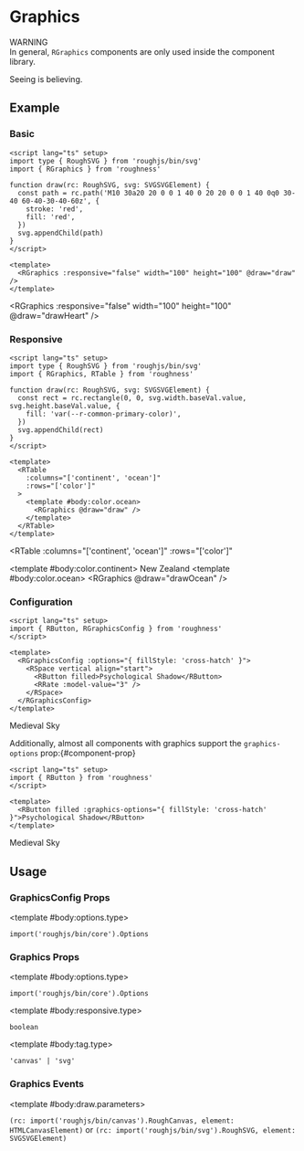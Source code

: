 <script lang="ts" setup>
import { RAlert, RButton, RDetails, RGraphics, RGraphicsConfig, RRate, RSpace, RTable, RText } from 'roughness'
import type { RoughSVG } from 'roughjs/bin/svg'

function drawHeart(rc: RoughSVG, svg: SVGSVGElement) {
  const path = rc.path('M10 30a20 20 0 0 1 40 0 20 20 0 0 1 40 0q0 30-40 60-40-30-40-60z', {
    stroke: 'red',
    fill: 'red',
  })
  svg.appendChild(path)
}

function drawOcean(rc: RoughSVG, svg: SVGSVGElement) {
  const rect = rc.rectangle(0, 0, svg.width.baseVal.value, svg.height.baseVal.value, {
    fill: 'var(--r-common-primary-color)',
  })
  svg.appendChild(rect)
}
</script>

# Graphics

<RAlert type="warning">

WARNING<br>In general, `RGraphics` components are only used inside the component library.

</RAlert>

Seeing is believing.

## Example

### Basic

<RDetails>
  <template #summary>Show Code</template>

```vue
<script lang="ts" setup>
import type { RoughSVG } from 'roughjs/bin/svg'
import { RGraphics } from 'roughness'

function draw(rc: RoughSVG, svg: SVGSVGElement) {
  const path = rc.path('M10 30a20 20 0 0 1 40 0 20 20 0 0 1 40 0q0 30-40 60-40-30-40-60z', {
    stroke: 'red',
    fill: 'red',
  })
  svg.appendChild(path)
}
</script>

<template>
  <RGraphics :responsive="false" width="100" height="100" @draw="draw" />
</template>
```

</RDetails>

<RGraphics :responsive="false" width="100" height="100" @draw="drawHeart" />

### Responsive

<RDetails>
  <template #summary>Show Code</template>

```vue
<script lang="ts" setup>
import type { RoughSVG } from 'roughjs/bin/svg'
import { RGraphics, RTable } from 'roughness'

function draw(rc: RoughSVG, svg: SVGSVGElement) {
  const rect = rc.rectangle(0, 0, svg.width.baseVal.value, svg.height.baseVal.value, {
    fill: 'var(--r-common-primary-color)',
  })
  svg.appendChild(rect)
}
</script>

<template>
  <RTable
    :columns="['continent', 'ocean']"
    :rows="['color']"
  >
    <template #body:color.ocean>
      <RGraphics @draw="draw" />
    </template>
  </RTable>
</template>
```

</RDetails>

<RTable
  :columns="['continent', 'ocean']"
  :rows="['color']"
>
  <template #body:color.continent>
    New Zealand
  </template>
  <template #body:color.ocean>
    <RGraphics @draw="drawOcean" />
  </template>
</RTable>

### Configuration

<RDetails>
  <template #summary>Show Code</template>

```vue
<script lang="ts" setup>
import { RButton, RGraphicsConfig } from 'roughness'
</script>

<template>
  <RGraphicsConfig :options="{ fillStyle: 'cross-hatch' }">
    <RSpace vertical align="start">
      <RButton filled>Psychological Shadow</RButton>
      <RRate :model-value="3" />
    </RSpace>
  </RGraphicsConfig>
</template>
```

</RDetails>

<RGraphicsConfig :options="{ fillStyle: 'solid' }">
  <RSpace vertical align="start">
    <RButton filled>Medieval Sky</RButton>
    <RRate :model-value="1" />
  </RSpace>
</RGraphicsConfig>

Additionally, almost all components with graphics support the `graphics-options` prop:{#component-prop}

<RDetails>
  <template #summary>Show Code</template>

```vue
<script lang="ts" setup>
import { RButton } from 'roughness'
</script>

<template>
  <RButton filled :graphics-options="{ fillStyle: 'cross-hatch' }">Psychological Shadow</RButton>
</template>
```

</RDetails>

<RButton filled :graphics-options="{ fillStyle: 'cross-hatch' }">Medieval Sky</RButton>

## Usage

### GraphicsConfig Props

<RSpace overflow>
<RTable
  :columns="['name', 'type', 'default', 'description']"
  :rows="['options']"
>
  <template #body:*.name="{ row }">{{ row }}</template>

  <template #body:options.type>

  `import('roughjs/bin/core').Options`

  </template>
  <template #body:options.description>

  [Options for Rough.js](https://github.com/rough-stuff/rough/wiki#options).

  </template>
</RTable>
</RSpace>

### Graphics Props

<RSpace overflow>
<RTable
  :columns="['name', 'type', 'default', 'description']"
  :rows="['options', 'responsive', 'tag']"
>
  <template #body:*.name="{ row }">{{ row }}</template>

  <template #body:options.type>

  `import('roughjs/bin/core').Options`

  </template>
  <template #body:options.description>

  [Options for Rough.js](https://github.com/rough-stuff/rough/wiki#options).

  </template>

  <template #body:responsive.type>

  `boolean`

  </template>
  <template #body:responsive.default>

  `true`

  </template>
  <template #body:responsive.description>
    Whether to adjust the size to fit the parent element.
  </template>

  <template #body:tag.type>

  `'canvas' | 'svg'`

  </template>
  <template #body:tag.default>

  `'svg'`

  </template>
  <template #body:tag.description>

  [HTML tag for rendering the graphics](https://github.com/rough-stuff/rough/wiki#roughcanvas--roughsvg).

  </template>
</RTable>
</RSpace>

### Graphics Events

<RSpace overflow>
<RTable
  :columns="['name', 'parameters', 'description']"
  :rows="['draw']"
>
  <template #body:*.name="{ row }">{{ row }}</template>

  <template #body:draw.parameters>

  `(rc: import('roughjs/bin/canvas').RoughCanvas, element: HTMLCanvasElement)` or `(rc: import('roughjs/bin/svg').RoughSVG, element: SVGSVGElement)`

  </template>
  <template #body:draw.description>
    Ready to start drawing.
  </template>
</RTable>
</RSpace>

